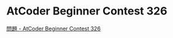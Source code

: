 AtCoder Beginner Contest 326
===

[問題 - AtCoder Beginner Contest 326](https://atcoder.jp/contests/abc326/tasks)